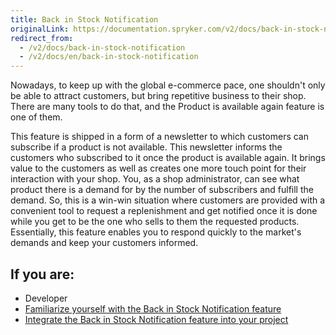```yaml
---
title: Back in Stock Notification
originalLink: https://documentation.spryker.com/v2/docs/back-in-stock-notification
redirect_from:
  - /v2/docs/back-in-stock-notification
  - /v2/docs/en/back-in-stock-notification
---
```


Nowadays, to keep up with the global e-commerce pace, one shouldn't only be able to attract customers, but bring repetitive business to their shop. There are many tools to do that, and the Product is available again feature is one of them.

This feature is shipped in a form of a newsletter to which customers can subscribe if a product is not available. This newsletter informs the customers who subscribed to it once the product is available again. It brings value to the customers as well as creates one more touch point for their interaction with your shop. You, as a shop administrator, can see what product there is a demand for by the number of subscribers and fulfill the demand. So, this is a win-win situation where customers are provided with a convenient tool to request a replenishment and get notified once it is done while you get to be the one who sells to them the requested products. Essentially, this feature enables you to respond quickly to the market's demands and keep your customers informed.

## If you are:

<div class="mr-container">
    <div class="mr-list-container">
        <!-- col1 -->
        <div class="mr-col">
            <ul class="mr-list mr-list-green">
                <li class="mr-title">Developer</li>
                <li><a href="https://documentation.spryker.com/v2/docs/back-in-stock-notification-feature-overview" class="mr-link">Familiarize yourself with the Back in Stock Notification feature</a></li> 
                <li><a href="https://documentation.spryker.com/v2/docs/product-is-available-again-feature-integration-201903" class="mr-link">Integrate the Back in Stock Notification feature into your project</a></li>
            </ul>
        </div>
        </div>
</div>
        

